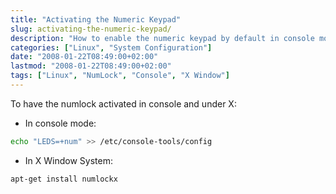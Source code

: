 ```yaml
---
title: "Activating the Numeric Keypad"
slug: activating-the-numeric-keypad/
description: "How to enable the numeric keypad by default in console mode and in X Window System."
categories: ["Linux", "System Configuration"]
date: "2008-01-22T08:49:00+02:00"
lastmod: "2008-01-22T08:49:00+02:00"
tags: ["Linux", "NumLock", "Console", "X Window"]
---
```


To have the numlock activated in console and under X:

* In console mode:

```bash
echo "LEDS=+num" >> /etc/console-tools/config
```

* In X Window System:

```bash
apt-get install numlockx
```
